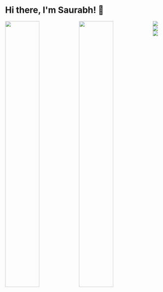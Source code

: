 # Hi there, I'm Saurabh! 👋

<img align="left" width="47%" src="https://github-readme-stats.vercel.app/api?username=saurabhkumar&show_icons=true&theme=radical" />

<img align="left" width="47%" src="https://github-readme-stats.vercel.app/api/top-langs/?username=saurabhkumar&layout=compact" />

<img align="left" src="https://img.shields.io/badge/node.js-6DA55F?style=for-the-badge&logo=node.js&logoColor=white"/>
<img align="left" src="https://img.shields.io/badge/javascript-%23323330.svg?style=for-the-badge&logo=javascript&logoColor=%23F7DF1E"/>
<img src ="https://img.shields.io/badge/html5-%23E34F26.svg?style=for-the-badge&logo=html5&logoColor=white"/>
